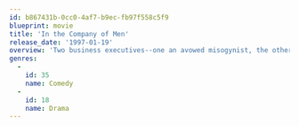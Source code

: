 ```yaml
---
id: b867431b-0cc0-4af7-b9ec-fb97f558c5f9
blueprint: movie
title: 'In the Company of Men'
release_date: '1997-01-19'
overview: 'Two business executives--one an avowed misogynist, the other recently emotionally wounded by his love interest--set out to exact revenge on the female gender by seeking out the most innocent, uncorrupted girl they can find and ruining her life.'
genres:
  -
    id: 35
    name: Comedy
  -
    id: 18
    name: Drama
---
```

